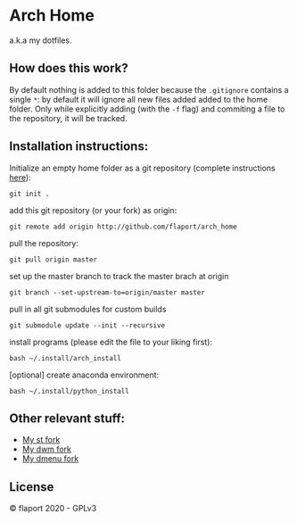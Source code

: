# Arch Home

a.k.a my dotfiles.


## How does this work?

By default nothing is added to this folder because the `.gitignore` contains a
single `*`: by default it will ignore all new files added added to the home
folder. Only while explicitly adding (with the `-f` flag) and commiting a file
to the repository, it will be tracked.

## Installation instructions:

Initialize an empty home folder as a git repository (complete instructions
[here](../.install/readme.md)):
```
git init .
```
add this git repository (or your fork) as origin:
```
git remote add origin http://github.com/flaport/arch_home
```
pull the repository:
```
git pull origin master
```
set up the master branch to track the master brach at origin
```
git branch --set-upstream-to=origin/master master
```
pull in all git submodules for custom builds
```
git submodule update --init --recursive
```
install programs (please edit the file to your liking first):
```
bash ~/.install/arch_install
```
[optional] create anaconda environment:
```
bash ~/.install/python_install
```

## Other relevant stuff:
* [My st fork](https://github.com/flaport/st)
* [My dwm fork](https://github.com/flaport/dwm)
* [My dmenu fork](https://github.com/flaport/dmenu)

## License
© flaport 2020 - GPLv3

